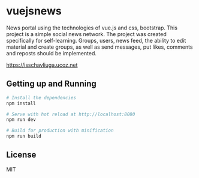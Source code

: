 # vuejsnews
News portal using the technologies of vue.js and css, bootstrap. This project is a simple social news network. The project was created specifically for self-learning. Groups, users, news feed, the ability to edit material and create groups, as well as send messages, put likes, comments and reposts should be implemented.

https://isschavliuga.ucoz.net


## Getting up and Running

``` bash
# Install the dependencies
npm install

# Serve with hot reload at http://localhost:8080
npm run dev

# Build for production with minification
npm run build
```
## License 
MIT
